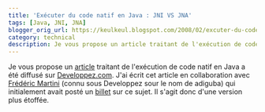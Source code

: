 ```yaml
---
title: 'Exécuter du code natif en Java : JNI VS JNA'
tags: [Java, JNI, JNA]
blogger_orig_url: https://keulkeul.blogspot.com/2008/02/excuter-du-code-natif-en-java-jni-vs.html
category: technical
description: Je vous propose un article traitant de l'exécution de code natif en Java a été diffusé sur Developpez.com.
---
```


Je vous propose un [article](http://mbaron.developpez.com/javase/jnijna/) traitant de l'exécution de code natif en Java a été diffusé sur [Developpez.com](http://www.developpez.com/). J'ai écrit cet article en collaboration avec [Frédéric Martini](http://adiguba.developpez.com/) (connu sous Developpez sour le nom de adiguba) qui initialement avait posté un [billet](http://blog.developpez.com/index.php?blog=51&p=4221&more=1&c=1&tb=1&pb=1#more4221) sur ce sujet. Il s'agit donc d'une version plus étoffée.